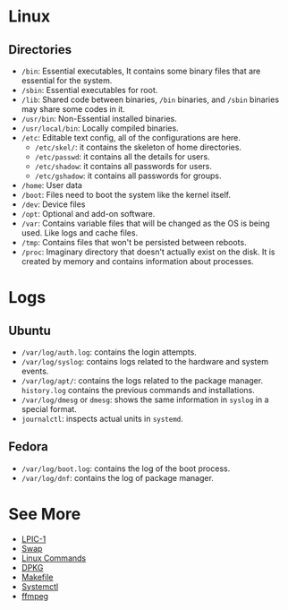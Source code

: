 # Linux

## Directories

- `/bin`: Essential executables, It contains some binary files that are essential for the system.
- `/sbin`: Essential executables for root.
- `/lib`: Shared code between binaries, `/bin` binaries, and `/sbin` binaries may share some codes in it.
- `/usr/bin`: Non-Essential installed binaries.
- `/usr/local/bin`: Locally compiled binaries.
- `/etc`: Editable text config, all of the configurations are here.
	-  `/etc/skel/`:  it contains the skeleton of home directories.
	- `/etc/passwd`: it contains all the details for users.
	- `/etc/shadow`: it contains all passwords for users.
	- `/etc/gshadow`: it contains all passwords for groups.
- `/home`: User data
- `/boot`: Files need to boot the system like the kernel itself.
- `/dev`: Device files
- `/opt`: Optional and add-on software.
- `/var`: Contains variable files that will be changed as the OS is being used. Like logs and cache files.
- `/tmp`: Contains files that won't be persisted between reboots.
- `/proc`: Imaginary directory that doesn't actually exist on the disk. It is created by memory and contains information about processes.

# Logs

## Ubuntu

- `/var/log/auth.log`: contains the login attempts.
- `/var/log/syslog`: contains logs related to the hardware and system events.
- `/var/log/apt/`: contains the logs related to the package manager. `history.log` contains the previous commands and installations.
- `/var/log/dmesg` or `dmesg`: shows the same information in `syslog` in a special format.
- `journalctl`: inspects actual units in `systemd`.

## Fedora

- `/var/log/boot.log`: contains the log of the boot process.
- `/var/log/dnf`: contains the log of package manager.

# See More

- [LPIC-1](Linux/LPIC-1.md)
- [Swap](Linux/Swap.md)
- [Linux Commands](Linux/Linux%20Commands.md)
- [DPKG](Linux/DPKG.md)
- [Makefile](Linux/Makefile.md)
- [Systemctl](Linux/Systemctl.md)
- [ffmpeg](Linux/ffmpeg.md)